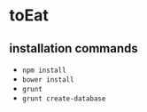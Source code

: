 # toEat

## installation commands
- `npm install`
- `bower install`
- `grunt`
- `grunt create-database`